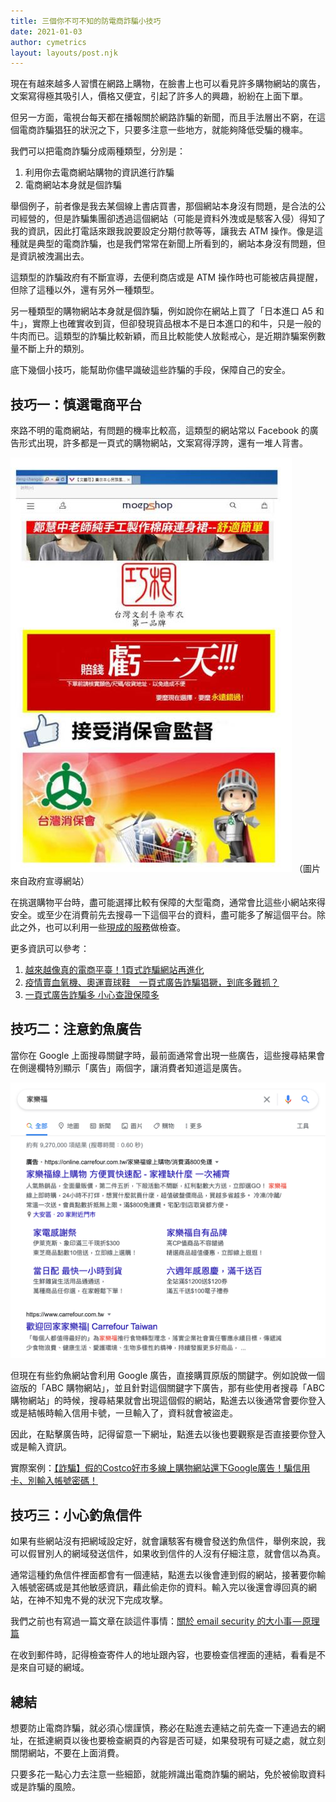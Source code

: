 ```yaml
---
title: 三個你不可不知的防電商詐騙小技巧
date: 2021-01-03
author: cymetrics
layout: layouts/post.njk
---
```


現在有越來越多人習慣在網路上購物，在臉書上也可以看見許多購物網站的廣告，文案寫得極其吸引人，價格又便宜，引起了許多人的興趣，紛紛在上面下單。

<!-- summary -->
但另一方面，電視台每天都在播報關於網路詐騙的新聞，而且手法層出不窮，在這個電商詐騙猖狂的狀況之下，只要多注意一些地方，就能夠降低受騙的機率。
<!-- summary -->

我們可以把電商詐騙分成兩種類型，分別是：

1. 利用你去電商網站購物的資訊進行詐騙
2. 電商網站本身就是個詐騙

舉個例子，前者像是我去某個線上書店買書，那個網站本身沒有問題，是合法的公司經營的，但是詐騙集團卻透過這個網站（可能是資料外洩或是駭客入侵）得知了我的資訊，因此打電話來跟我說要設定分期付款等等，讓我去 ATM 操作。像是這種就是典型的電商詐騙，也是我們常常在新聞上所看到的，網站本身沒有問題，但是資訊被洩漏出去。

這類型的詐騙政府有不斷宣導，去便利商店或是 ATM 操作時也可能被店員提醒，但除了這種以外，還有另外一種類型。

另一種類型的購物網站本身就是個詐騙，例如說你在網站上買了「日本進口 A5 和牛」，實際上也確實收到貨，但卻發現貨品根本不是日本進口的和牛，只是一般的牛肉而已。這類型的詐騙比較新穎，而且比較能使人放鬆戒心，是近期詐騙案例數量不斷上升的類別。

底下幾個小技巧，能幫助你儘早識破這些詐騙的手段，保障自己的安全。

## 技巧一：慎選電商平台

來路不明的電商網站，有問題的機率比較高，這類型的網站常以 Facebook 的廣告形式出現，許多都是一頁式的購物網站，文案寫得浮誇，還有一堆人背書。

![](/img/posts/cymetrics/ecommerce-scam/facebook.jpg)
（圖片來自政府宣導網站）

在挑選購物平台時，盡可能選擇比較有保障的大型電商，通常會比這些小網站來得安全。或至少在消費前先去搜尋一下這個平台的資料，盡可能多了解這個平台。除此之外，也可以利用一些[現成的服務](https://safebuy.tw/)做檢查。

更多資訊可以參考：

1. [越來越像真的電商平臺！1頁式詐騙網站再進化](https://www.pthg.gov.tw/News_Content.aspx?n=389C74C7BFF8870A&sms=8B92ABA7B0E7A88F&s=5DC2EFD57845DF5C)
2. [疫情賣血氧機、奧運賣球鞋　一頁式廣告詐騙猖獗，到底多難抓？](https://www.cw.com.tw/article/5118036)
3. [一頁式廣告詐騙多 小心查證保障多](https://cpc.ey.gov.tw/Page/6C059838CA9744A8/01b4ba0f-df24-4321-9580-4522a6b293bc)

## 技巧二：注意釣魚廣告

當你在 Google 上面搜尋關鍵字時，最前面通常會出現一些廣告，這些搜尋結果會在側邊欄特別顯示「廣告」兩個字，讓消費者知道這是廣告。

![](/img/posts/cymetrics/ecommerce-scam/search.png)

但現在有些釣魚網站會利用 Google 廣告，直接購買原版的關鍵字。例如說做一個盜版的「ABC 購物網站」，並且針對這個關鍵字下廣告，那有些使用者搜尋「ABC 購物網站」的時候，搜尋結果就會出現這個假的網站，點進去以後通常會要你登入或是結帳時輸入信用卡號，一旦輸入了，資料就會被盜走。

因此，在點擊廣告時，記得留意一下網址，點進去以後也要觀察是否直接要你登入或是輸入資訊。

實際案例：[【詐騙】假的Costco好市多線上購物網站還下Google廣告！騙信用卡、別輸入帳號密碼！](https://www.mygopen.com/2021/09/fake-costco.html)

## 技巧三：小心釣魚信件

如果有些網站沒有把網域設定好，就會讓駭客有機會發送釣魚信件，舉例來說，我可以假冒別人的網域發送信件，如果收到信件的人沒有仔細注意，就會信以為真。

通常這種釣魚信件裡面都會有一個連結，點進去以後會連到假的網站，接著要你輸入帳號密碼或是其他敏感資訊，藉此偷走你的資料。輸入完以後還會導回真的網站，在神不知鬼不覺的狀況下完成攻擊。

我們之前也有寫過一篇文章在談這件事情：[關於 email security 的大小事 — 原理篇](https://tech-blog.cymetrics.io/posts/crystal/email-sec-theory/)

在收到郵件時，記得檢查寄件人的地址跟內容，也要檢查信裡面的連結，看看是不是來自可疑的網域。

## 總結

想要防止電商詐騙，就必須心懷謹慎，務必在點進去連結之前先查一下連過去的網址，在抵達網頁以後也要檢查網頁的內容是否可疑，如果發現有可疑之處，就立刻關閉網站，不要在上面消費。

只要多花一點心力去注意一些細節，就能辨識出電商詐騙的網站，免於被偷取資料或是詐騙的風險。



